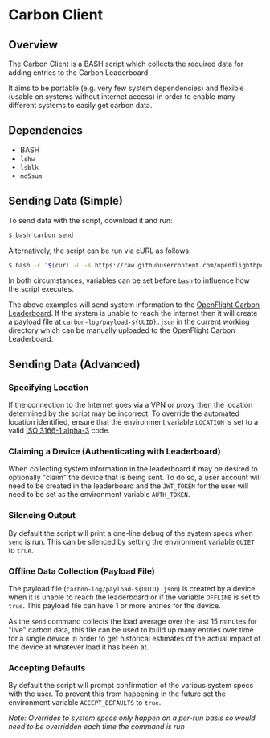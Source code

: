 # Carbon Client

## Overview

The Carbon Client is a BASH script which collects the required data for adding entries to the Carbon Leaderboard. 

It aims to be portable (e.g. very few system dependencies) and flexible (usable on systems without internet access) in order to enable many different systems to easily get carbon data. 

## Dependencies

- BASH
- `lshw`
- `lsblk`
- `md5sum`

## Sending Data (Simple)

To send data with the script, download it and run: 
```bash
$ bash carbon send
```
Alternatively, the script can be run via cURL as follows:
```bash
$ bash -c "$(curl -L -s https://raw.githubusercontent.com/openflighthpc/carbon-leaderboard/dev/carbon-client-improvements/carbon-client/carbon)" carbon send
```

In both circumstances, variables can be set before `bash` to influence how the script executes.

The above examples will send system information to the [OpenFlight Carbon Leaderboard](https://leaderboard.openflighthpc.org). If the system is unable to reach the internet then it will create a payload file at `carbon-log/payload-${UUID}.json` in the current working directory which can be manually uploaded to the OpenFlight Carbon Leaderboard. 

## Sending Data (Advanced) 

### Specifying Location 

If the connection to the Internet goes via a VPN or proxy then the location determined by the script may be incorrect. To override the automated location identified, ensure that the environment variable `LOCATION` is set to a valid [ISO 3166-1 alpha-3](https://en.wikipedia.org/wiki/ISO_3166-1_alpha-3) code.

### Claiming a Device (Authenticating with Leaderboard) 

When collecting system information in the leaderboard it may be desired to optionally "claim" the device that is being sent. To do so, a user account will need to be created in the leaderboard and the `JWT_TOKEN` for the user will need to be set as the environment variable `AUTH_TOKEN`. 

### Silencing Output

By default the script will print a one-line debug of the system specs when `send` is run. This can be silenced by setting the environment variable `QUIET` to `true`. 

### Offline Data Collection (Payload File)

The payload file (`carbon-log/payload-${UUID}.json`) is created by a device when it is unable to reach the leaderboard or if the variable `OFFLINE` is set to `true`. This payload file can have 1 or more entries for the device. 

As the `send` command collects the load average over the last 15 minutes for "live" carbon data, this file can be used to build up many entries over time for a single device in order to get historical estimates of the actual impact of the device at whatever load it has been at. 

### Accepting Defaults 

By default the script will prompt confirmation of the various system specs with the user. To prevent this from happening in the future set the environment variable `ACCEPT_DEFAULTS` to `true`. 

_Note: Overrides to system specs only happen on a per-run basis so would need to be overridden each time the command is run_


